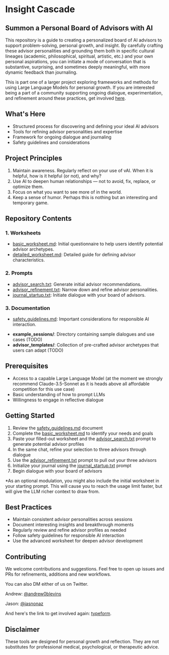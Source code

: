 # Insight Cascade

## Summon a Personal Board of Advisors with AI

This repository is a guide to creating a personalized board of AI advisors to support problem-solving, personal growth, and insight. By carefully crafting these advisor personalities and grounding them both in specific cultural lineages (academic, philosophical, spiritual, artistic, etc.) and your own personal aspirations, you can initiate a mode of conversation that is substantive, surprising, and sometimes deeply meaningful, with more dynamic feedback than journaling.

This is part one of a larger project exploring frameworks and methods for using Large Language Models for personal growth. If you are interested being a part of a community supporting ongoing dialogue, experimentation, and refinement around these practices, get involved [here](https://8t851oj5v8u.typeform.com/to/JeZao3Mi).

## What's Here

* Structured process for discovering and defining your ideal AI advisors
* Tools for refining advisor personalities and expertise
* Framework for ongoing dialogue and journaling
* Safety guidelines and considerations

## Project Principles

1. Maintain awareness. Regularly reflect on your use of vAI. When it is helpful, how is it helpful (or not), and why? 
2. Use AI to deepen human relationships — not to avoid, fix, replace, or optimize them.
3. Focus on what you want to see more of in the world.
4. Keep a sense of humor. Perhaps this is nothing but an interesting and temporary game.

## Repository Contents

### 1. Worksheets

- [basic_worksheet.md](Worksheets/basic_worksheet.md): Initial questionnaire to help users identify potential advisor archetypes.
- [detailed_worksheet.md](Worksheets/detailed_worksheet.md): Detailed guide for defining advisor characteristics.

### 2. Prompts

- [advisor_search.txt](Prompts/advisor_search.txt): Generate initial advisor recommendations.
- [advisor_refinement.txt](Prompts/advisor_refinement.txt): Narrow down and refine advisor personalities.
- [journal_startup.txt](Prompts/journal_startup.txt): Initiate dialogue with your board of advisors.

### 3. Documentation

- [safety_guidelines.md](safety_guidelines.md): Important considerations for responsible AI interaction.
* **example_sessions/**: Directory containing sample dialogues and use cases (TODO)
* **advisor_templates/**: Collection of pre-crafted advisor archetypes that users can adapt (TODO)

## Prerequisites

* Access to a capable Large Language Model (at the moment we strongly recommend Claude-3.5-Sonnet as it is heads above all affordable competition for this use case)
* Basic understanding of how to prompt LLMs
* Willingness to engage in reflective dialogue

## Getting Started

1. Review the [safety_guidelines.md](safety_guidelines.md) document  
2. Complete the [basic_worksheet.md](Worksheets/basic_worksheet.md) to identify your needs and goals  
3. Paste your filled-out worksheet and the [advisor_search.txt](Prompts/advisor_search.txt) prompt to generate potential advisor profiles  
4. In the same chat, refine your selection to three advisors through dialogue  
5. Use the [advisor_refinement.txt](Prompts/advisor_refinement.txt) prompt to pull out your three advisors  
6. Initialize your journal using the [journal_startup.txt](Prompts/journal_startup.txt) prompt  
7. Begin dialogue with your board of advisors

*As an optional modulation, you might also include the initial worksheet in your starting prompt. This will cause you to reach the usage limit faster, but will give the LLM richer context to draw from.

## Best Practices

* Maintain consistent advisor personalities across sessions
* Document interesting insights and breakthrough moments
* Regularly review and refine advisor profiles as needed
* Follow safety guidelines for responsible AI interaction
* Use the advanced worksheet for deepen advisor development

## Contributing

We welcome contributions and suggestions. Feel free to open up issues and PRs for refinements, additions and new workflows. 

You can also DM either of us on Twitter. 

Andrew: [@andrew0blevins](https://twitter.com/andrew0blevins)

Jason: [@jasnonaz](https://twitter.com/jasnonaz)

And here's the link to get involved again: [typeform](https://8t851oj5v8u.typeform.com/to/JeZao3Mi).

## Disclaimer

These tools are designed for personal growth and reflection. They are not substitutes for professional medical, psychological, or therapeutic advice.